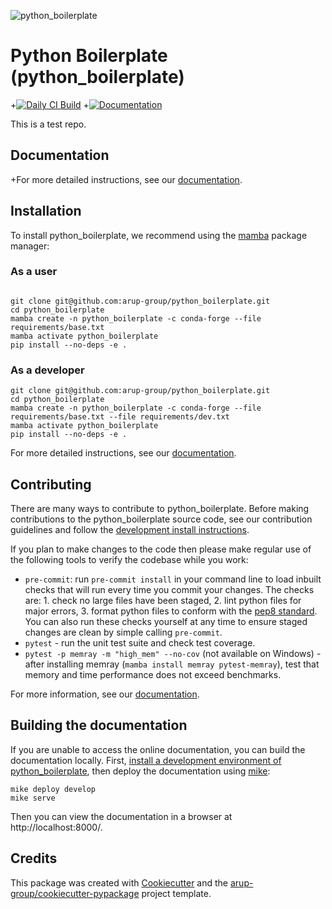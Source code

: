 <!--- the "--8<--" html comments define what part of the README to add to the index page of the documentation -->
<!--- --8<-- [start:docs] -->
![python_boilerplate](resources/logos/title.png)

# Python Boilerplate (python_boilerplate)

+[![Daily CI Build](https://github.com/arup-group/python_boilerplate/actions/workflows/daily-scheduled-ci.yml/badge.svg)](https://github.com/arup-group/python_boilerplate/actions/workflows/daily-scheduled-ci.yml)
+[![Documentation](https://github.com/arup-group/python_boilerplate/actions/workflows/pages/pages-build-deployment/badge.svg?branch=gh-pages)](https://arup-group.github.io/python_boilerplate)

This is a test repo.

<!--- --8<-- [end:docs] -->

## Documentation

+For more detailed instructions, see our [documentation](https://arup-group.github.io/python_boilerplate/latest).

## Installation

To install python_boilerplate, we recommend using the [mamba](https://mamba.readthedocs.io/en/latest/index.html) package manager:

### As a user
<!--- --8<-- [start:docs-install-user] -->


``` shell

git clone git@github.com:arup-group/python_boilerplate.git
cd python_boilerplate
mamba create -n python_boilerplate -c conda-forge --file requirements/base.txt
mamba activate python_boilerplate
pip install --no-deps -e .
```
<!--- --8<-- [end:docs-install-user] -->

### As a developer
<!--- --8<-- [start:docs-install-dev] -->
``` shell
git clone git@github.com:arup-group/python_boilerplate.git
cd python_boilerplate
mamba create -n python_boilerplate -c conda-forge --file requirements/base.txt --file requirements/dev.txt
mamba activate python_boilerplate
pip install --no-deps -e .
```
<!--- --8<-- [end:docs-install-dev] -->
For more detailed instructions, see our [documentation](https://arup-group.github.io/python_boilerplate/latest/installation/).

## Contributing

There are many ways to contribute to python_boilerplate.
Before making contributions to the python_boilerplate source code, see our contribution guidelines and follow the [development install instructions](#as-a-developer).

If you plan to make changes to the code then please make regular use of the following tools to verify the codebase while you work:

- `pre-commit`: run `pre-commit install` in your command line to load inbuilt checks that will run every time you commit your changes.
The checks are: 1. check no large files have been staged, 2. lint python files for major errors, 3. format python files to conform with the [pep8 standard](https://peps.python.org/pep-0008/).
You can also run these checks yourself at any time to ensure staged changes are clean by simple calling `pre-commit`.
- `pytest` - run the unit test suite and check test coverage.
- `pytest -p memray -m "high_mem" --no-cov` (not available on Windows) - after installing memray (`mamba install memray pytest-memray`), test that memory and time performance does not exceed benchmarks.

For more information, see our [documentation](https://arup-group.github.io/python_boilerplate/latest/contributing/).

## Building the documentation

If you are unable to access the online documentation, you can build the documentation locally.
First, [install a development environment of python_boilerplate](https://arup-group.github.io/python_boilerplate/latest/contributing/coding/), then deploy the documentation using [mike](https://github.com/jimporter/mike):

```
mike deploy develop
mike serve
```

Then you can view the documentation in a browser at http://localhost:8000/.


## Credits

This package was created with [Cookiecutter](https://github.com/audreyr/cookiecutter) and the [arup-group/cookiecutter-pypackage](https://github.com/arup-group/cookiecutter-pypackage) project template.